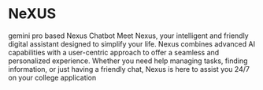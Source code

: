 # NeXUS
gemini pro based Nexus Chatbot
Meet Nexus, your intelligent and friendly digital assistant designed to simplify your life. Nexus combines advanced AI capabilities with a user-centric approach to offer a seamless and personalized experience. Whether you need help managing tasks, finding information, or just having a friendly chat, Nexus is here to assist you 24/7 on your college application
